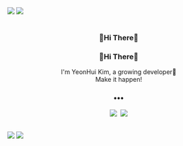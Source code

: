 <img src="https://capsule-render.vercel.app/api?type=rect&color=fcd3d1&height=15&section=header&text=&fontSize=90" />
<img src="https://capsule-render.vercel.app/api?type=shark&color=fe929f&height=125&section=header&text=&fontSize=90" />
<br>
<br>
<h3 align="center">🌷Hi There🌷</h3>
<h3 align="center">🌷Hi There🌷</h3>
<p align="center">
I'm YeonHui Kim, a growing developer🙌<br>
Make it happen!
</p>


<h3 align="center">•••</h3>

<p align="center">
  <a href="www.notion.so/a1e7d50f6dbe4a30a0e885bb1699fb17"><img src="https://img.shields.io/badge/Notion-black?style=flat-square&logo=Notion&logoColor=white&link=www.notion.so/a1e7d50f6dbe4a30a0e885bb1699fb17"/></a>&nbsp
  <a href="mailto:imgimyoni@gmail.com"><img src="https://img.shields.io/badge/Gmail-d14836?style=flat-square&logo=Gmail&logoColor=white&link=mailto:imgimyoni@gmail.com"/></a>

</p>
<br>

<img src="https://capsule-render.vercel.app/api?type=shark&color=fe929f&height=125&section=footer&fontSize=90" />
<img src="https://capsule-render.vercel.app/api?type=rect&color=fcd3d1&height=15&section=header&text=&fontSize=90" />

